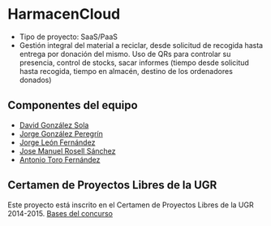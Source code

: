 HarmacenCloud
=============

* Tipo de proyecto: SaaS/PaaS
* Gestión integral del material a reciclar, desde solicitud de recogida hasta entrega por donación del mismo. Uso de QRs para controlar su presencia, control de stocks, sacar informes (tiempo desde solicitud hasta recogida, tiempo en almacén, destino de los ordenadores donados)

## Componentes del equipo

- [David González Sola](https://github.com/DavidGSola)
- [Jorge González Peregrín](https://github.com/Georgevik)
- [Jorge León Fernández](https://github.com/jorgeles)
- [Jose Manuel Rosell Sánchez](https://github.com/jmrosell)
- [Antonio Toro Fernández](https://github.com/antorof)

## Certamen de Proyectos Libres de la UGR
Este proyecto está inscrito en el Certamen de Proyectos Libres de la UGR 2014-2015.
[Bases del concurso](http://osl.ugr.es/bases-de-los-premios-a-proyectos-libres-de-la-ugr/)
